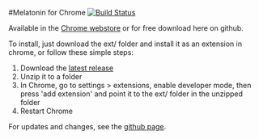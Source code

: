 #Melatonin for Chrome
[![Build Status](https://travis-ci.org/giraj/melatonin.svg?branch=master)](https://travis-ci.org/giraj/melatonin)

Available in the [Chrome webstore](https://chrome.google.com/webstore/detail/melatonin/ijificlhclhfomkcamagbdpaodfjeokl) or for free download here on github.

To install, just download the ext/ folder and install it as an extension in chrome, or follow these simple steps:
  1. Download the [latest release](https://github.com/giraj/melatonin/archive/v0.3.zip)
  2. Unzip it to a folder
  3. In Chrome, go to settings > extensions, enable developer mode, then press 'add extension' and point it to the ext/ folder in the unzipped folder
  4. Restart Chrome

For updates and changes, see the [github page](https://giraj.github.io/melatonin/).
